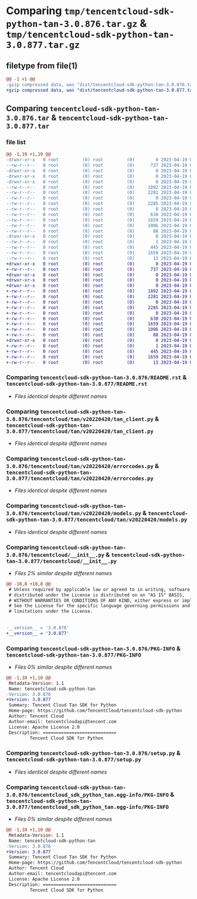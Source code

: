 # Comparing `tmp/tencentcloud-sdk-python-tan-3.0.876.tar.gz` & `tmp/tencentcloud-sdk-python-tan-3.0.877.tar.gz`

## filetype from file(1)

```diff
@@ -1 +1 @@
-gzip compressed data, was "dist/tencentcloud-sdk-python-tan-3.0.876.tar", last modified: Wed Apr 19 00:37:40 2023, max compression
+gzip compressed data, was "dist/tencentcloud-sdk-python-tan-3.0.877.tar", last modified: Wed Apr 19 09:34:48 2023, max compression
```

## Comparing `tencentcloud-sdk-python-tan-3.0.876.tar` & `tencentcloud-sdk-python-tan-3.0.877.tar`

### file list

```diff
@@ -1,19 +1,19 @@
-drwxr-xr-x   0 root         (0) root         (0)        0 2023-04-19 00:37:40.000000 tencentcloud-sdk-python-tan-3.0.876/
--rw-r--r--   0 root         (0) root         (0)      737 2023-04-19 00:37:40.000000 tencentcloud-sdk-python-tan-3.0.876/README.rst
-drwxr-xr-x   0 root         (0) root         (0)        0 2023-04-19 00:37:40.000000 tencentcloud-sdk-python-tan-3.0.876/tencentcloud/
-drwxr-xr-x   0 root         (0) root         (0)        0 2023-04-19 00:37:40.000000 tencentcloud-sdk-python-tan-3.0.876/tencentcloud/tan/
-drwxr-xr-x   0 root         (0) root         (0)        0 2023-04-19 00:37:40.000000 tencentcloud-sdk-python-tan-3.0.876/tencentcloud/tan/v20220420/
--rw-r--r--   0 root         (0) root         (0)     1892 2023-04-19 00:37:40.000000 tencentcloud-sdk-python-tan-3.0.876/tencentcloud/tan/v20220420/tan_client.py
--rw-r--r--   0 root         (0) root         (0)     2281 2023-04-19 00:37:40.000000 tencentcloud-sdk-python-tan-3.0.876/tencentcloud/tan/v20220420/errorcodes.py
--rw-r--r--   0 root         (0) root         (0)        0 2023-04-19 00:37:40.000000 tencentcloud-sdk-python-tan-3.0.876/tencentcloud/tan/v20220420/__init__.py
--rw-r--r--   0 root         (0) root         (0)     2285 2023-04-19 00:37:40.000000 tencentcloud-sdk-python-tan-3.0.876/tencentcloud/tan/v20220420/models.py
--rw-r--r--   0 root         (0) root         (0)        0 2023-04-19 00:37:40.000000 tencentcloud-sdk-python-tan-3.0.876/tencentcloud/tan/__init__.py
--rw-r--r--   0 root         (0) root         (0)      630 2023-04-19 00:37:40.000000 tencentcloud-sdk-python-tan-3.0.876/tencentcloud/__init__.py
--rw-r--r--   0 root         (0) root         (0)     1659 2023-04-19 00:37:40.000000 tencentcloud-sdk-python-tan-3.0.876/PKG-INFO
--rw-r--r--   0 root         (0) root         (0)     1006 2023-04-19 00:37:40.000000 tencentcloud-sdk-python-tan-3.0.876/setup.py
--rw-r--r--   0 root         (0) root         (0)       88 2023-04-19 00:37:40.000000 tencentcloud-sdk-python-tan-3.0.876/setup.cfg
-drwxr-xr-x   0 root         (0) root         (0)        0 2023-04-19 00:37:40.000000 tencentcloud-sdk-python-tan-3.0.876/tencentcloud_sdk_python_tan.egg-info/
--rw-r--r--   0 root         (0) root         (0)        1 2023-04-19 00:37:40.000000 tencentcloud-sdk-python-tan-3.0.876/tencentcloud_sdk_python_tan.egg-info/dependency_links.txt
--rw-r--r--   0 root         (0) root         (0)      445 2023-04-19 00:37:40.000000 tencentcloud-sdk-python-tan-3.0.876/tencentcloud_sdk_python_tan.egg-info/SOURCES.txt
--rw-r--r--   0 root         (0) root         (0)     1659 2023-04-19 00:37:40.000000 tencentcloud-sdk-python-tan-3.0.876/tencentcloud_sdk_python_tan.egg-info/PKG-INFO
--rw-r--r--   0 root         (0) root         (0)       13 2023-04-19 00:37:40.000000 tencentcloud-sdk-python-tan-3.0.876/tencentcloud_sdk_python_tan.egg-info/top_level.txt
+drwxr-xr-x   0 root         (0) root         (0)        0 2023-04-19 09:34:48.000000 tencentcloud-sdk-python-tan-3.0.877/
+-rw-r--r--   0 root         (0) root         (0)      737 2023-04-19 09:34:48.000000 tencentcloud-sdk-python-tan-3.0.877/README.rst
+drwxr-xr-x   0 root         (0) root         (0)        0 2023-04-19 09:34:48.000000 tencentcloud-sdk-python-tan-3.0.877/tencentcloud/
+drwxr-xr-x   0 root         (0) root         (0)        0 2023-04-19 09:34:48.000000 tencentcloud-sdk-python-tan-3.0.877/tencentcloud/tan/
+drwxr-xr-x   0 root         (0) root         (0)        0 2023-04-19 09:34:48.000000 tencentcloud-sdk-python-tan-3.0.877/tencentcloud/tan/v20220420/
+-rw-r--r--   0 root         (0) root         (0)     1892 2023-04-19 09:34:48.000000 tencentcloud-sdk-python-tan-3.0.877/tencentcloud/tan/v20220420/tan_client.py
+-rw-r--r--   0 root         (0) root         (0)     2281 2023-04-19 09:34:48.000000 tencentcloud-sdk-python-tan-3.0.877/tencentcloud/tan/v20220420/errorcodes.py
+-rw-r--r--   0 root         (0) root         (0)        0 2023-04-19 09:34:48.000000 tencentcloud-sdk-python-tan-3.0.877/tencentcloud/tan/v20220420/__init__.py
+-rw-r--r--   0 root         (0) root         (0)     2285 2023-04-19 09:34:48.000000 tencentcloud-sdk-python-tan-3.0.877/tencentcloud/tan/v20220420/models.py
+-rw-r--r--   0 root         (0) root         (0)        0 2023-04-19 09:34:48.000000 tencentcloud-sdk-python-tan-3.0.877/tencentcloud/tan/__init__.py
+-rw-r--r--   0 root         (0) root         (0)      630 2023-04-19 09:34:48.000000 tencentcloud-sdk-python-tan-3.0.877/tencentcloud/__init__.py
+-rw-r--r--   0 root         (0) root         (0)     1659 2023-04-19 09:34:48.000000 tencentcloud-sdk-python-tan-3.0.877/PKG-INFO
+-rw-r--r--   0 root         (0) root         (0)     1006 2023-04-19 09:34:48.000000 tencentcloud-sdk-python-tan-3.0.877/setup.py
+-rw-r--r--   0 root         (0) root         (0)       88 2023-04-19 09:34:48.000000 tencentcloud-sdk-python-tan-3.0.877/setup.cfg
+drwxr-xr-x   0 root         (0) root         (0)        0 2023-04-19 09:34:48.000000 tencentcloud-sdk-python-tan-3.0.877/tencentcloud_sdk_python_tan.egg-info/
+-rw-r--r--   0 root         (0) root         (0)        1 2023-04-19 09:34:48.000000 tencentcloud-sdk-python-tan-3.0.877/tencentcloud_sdk_python_tan.egg-info/dependency_links.txt
+-rw-r--r--   0 root         (0) root         (0)      445 2023-04-19 09:34:48.000000 tencentcloud-sdk-python-tan-3.0.877/tencentcloud_sdk_python_tan.egg-info/SOURCES.txt
+-rw-r--r--   0 root         (0) root         (0)     1659 2023-04-19 09:34:48.000000 tencentcloud-sdk-python-tan-3.0.877/tencentcloud_sdk_python_tan.egg-info/PKG-INFO
+-rw-r--r--   0 root         (0) root         (0)       13 2023-04-19 09:34:48.000000 tencentcloud-sdk-python-tan-3.0.877/tencentcloud_sdk_python_tan.egg-info/top_level.txt
```

### Comparing `tencentcloud-sdk-python-tan-3.0.876/README.rst` & `tencentcloud-sdk-python-tan-3.0.877/README.rst`

 * *Files identical despite different names*

### Comparing `tencentcloud-sdk-python-tan-3.0.876/tencentcloud/tan/v20220420/tan_client.py` & `tencentcloud-sdk-python-tan-3.0.877/tencentcloud/tan/v20220420/tan_client.py`

 * *Files identical despite different names*

### Comparing `tencentcloud-sdk-python-tan-3.0.876/tencentcloud/tan/v20220420/errorcodes.py` & `tencentcloud-sdk-python-tan-3.0.877/tencentcloud/tan/v20220420/errorcodes.py`

 * *Files identical despite different names*

### Comparing `tencentcloud-sdk-python-tan-3.0.876/tencentcloud/tan/v20220420/models.py` & `tencentcloud-sdk-python-tan-3.0.877/tencentcloud/tan/v20220420/models.py`

 * *Files identical despite different names*

### Comparing `tencentcloud-sdk-python-tan-3.0.876/tencentcloud/__init__.py` & `tencentcloud-sdk-python-tan-3.0.877/tencentcloud/__init__.py`

 * *Files 2% similar despite different names*

```diff
@@ -10,8 +10,8 @@
 # Unless required by applicable law or agreed to in writing, software
 # distributed under the License is distributed on an "AS IS" BASIS,
 # WITHOUT WARRANTIES OR CONDITIONS OF ANY KIND, either express or implied.
 # See the License for the specific language governing permissions and
 # limitations under the License.
 
 
-__version__ = '3.0.876'
+__version__ = '3.0.877'
```

### Comparing `tencentcloud-sdk-python-tan-3.0.876/PKG-INFO` & `tencentcloud-sdk-python-tan-3.0.877/PKG-INFO`

 * *Files 0% similar despite different names*

```diff
@@ -1,10 +1,10 @@
 Metadata-Version: 1.1
 Name: tencentcloud-sdk-python-tan
-Version: 3.0.876
+Version: 3.0.877
 Summary: Tencent Cloud Tan SDK for Python
 Home-page: https://github.com/TencentCloud/tencentcloud-sdk-python
 Author: Tencent Cloud
 Author-email: tencentcloudapi@tencent.com
 License: Apache License 2.0
 Description: ============================
         Tencent Cloud SDK for Python
```

### Comparing `tencentcloud-sdk-python-tan-3.0.876/setup.py` & `tencentcloud-sdk-python-tan-3.0.877/setup.py`

 * *Files identical despite different names*

### Comparing `tencentcloud-sdk-python-tan-3.0.876/tencentcloud_sdk_python_tan.egg-info/PKG-INFO` & `tencentcloud-sdk-python-tan-3.0.877/tencentcloud_sdk_python_tan.egg-info/PKG-INFO`

 * *Files 0% similar despite different names*

```diff
@@ -1,10 +1,10 @@
 Metadata-Version: 1.1
 Name: tencentcloud-sdk-python-tan
-Version: 3.0.876
+Version: 3.0.877
 Summary: Tencent Cloud Tan SDK for Python
 Home-page: https://github.com/TencentCloud/tencentcloud-sdk-python
 Author: Tencent Cloud
 Author-email: tencentcloudapi@tencent.com
 License: Apache License 2.0
 Description: ============================
         Tencent Cloud SDK for Python
```

